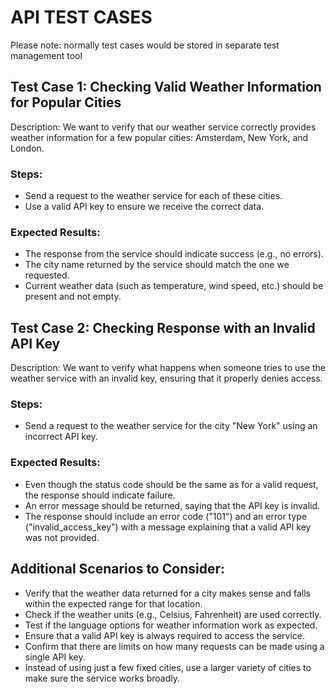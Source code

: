 # API TEST CASES

Please note: normally test cases would be stored in separate test management tool

## Test Case 1: Checking Valid Weather Information for Popular Cities

Description: We want to verify that our weather service correctly provides weather information for a few popular cities:
Amsterdam, New York, and London.

### Steps:

- Send a request to the weather service for each of these cities.
- Use a valid API key to ensure we receive the correct data.

### Expected Results:

- The response from the service should indicate success (e.g., no errors).
- The city name returned by the service should match the one we requested.
- Current weather data (such as temperature, wind speed, etc.) should be present and not empty.

## Test Case 2: Checking Response with an Invalid API Key

Description: We want to verify what happens when someone tries to use the weather service with an invalid key, ensuring
that it properly denies access.

### Steps:

- Send a request to the weather service for the city "New York" using an incorrect API key.

### Expected Results:

- Even though the status code should be the same as for a valid request, the response should indicate failure.
- An error message should be returned, saying that the API key is invalid.
- The response should include an error code ("101") and an error type ("invalid_access_key") with a message explaining
that a valid API key was not provided.

## Additional Scenarios to Consider:

- Verify that the weather data returned for a city makes sense and falls within the expected range for that location.
- Check if the weather units (e.g., Celsius, Fahrenheit) are used correctly.
- Test if the language options for weather information work as expected.
- Ensure that a valid API key is always required to access the service.
- Confirm that there are limits on how many requests can be made using a single API key.
- Instead of using just a few fixed cities, use a larger variety of cities to make sure the service works broadly.
